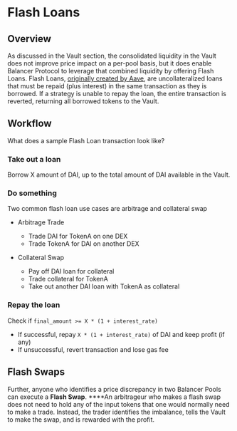 # Flash Loans

## Overview

As discussed in the Vault section, the consolidated liquidity in the Vault does not improve price impact on a per-pool basis, but it does enable Balancer Protocol to leverage that combined liquidity by offering Flash Loans. Flash Loans, [originally created by Aave](https://aave.com/flash-loans/), are uncollateralized loans that must be repaid \(plus interest\) in the same transaction as they is borrowed. If a strategy is unable to repay the loan, the entire transaction is reverted, returning all borrowed tokens to the Vault.

## Workflow

What does a sample Flash Loan transaction look like?

### Take out a loan

Borrow X amount of DAI, up to the total amount of DAI available in the Vault.

### Do something

Two common flash loan use cases are arbitrage and collateral swap

* Arbitrage Trade

  * Trade DAI for TokenA on one DEX
  * Trade TokenA for DAI on another DEX

* Collateral Swap
  * Pay off DAI loan for collateral
  * Trade collateral for TokenA
  * Take out another DAI loan with TokenA as collateral

### Repay the loan

Check if `final_amount >= X * (1 + interest_rate)`

* If successful, repay `X * (1 + interest_rate)` of DAI and keep profit \(if any\)
* If unsuccessful, revert transaction and lose gas fee

## Flash Swaps

Further, anyone who identifies a price discrepancy in two Balancer Pools can execute a **Flash Swap**. ****An arbitrageur who makes a flash swap does not need to hold any of the input tokens that one would normally need to make a trade. Instead, the trader identifies the imbalance, tells the Vault to make the swap, and is rewarded with the profit.

